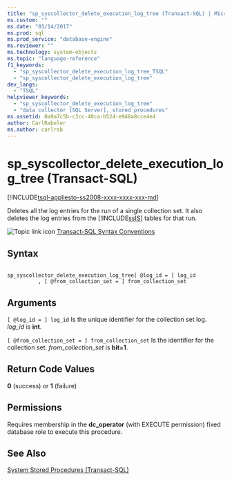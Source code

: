 ```yaml
---
title: "sp_syscollector_delete_execution_log_tree (Transact-SQL) | Microsoft Docs"
ms.custom: ""
ms.date: "03/14/2017"
ms.prod: sql
ms.prod_service: "database-engine"
ms.reviewer: ""
ms.technology: system-objects
ms.topic: "language-reference"
f1_keywords: 
  - "sp_syscollector_delete_execution_log_tree_TSQL"
  - "sp_syscollector_delete_execution_log_tree"
dev_langs: 
  - "TSQL"
helpviewer_keywords: 
  - "sp_syscollector_delete_execution_log_tree"
  - "data collector [SQL Server], stored procedures"
ms.assetid: 0a9a7c5b-c3cc-40ca-b524-e948a8cce4e4
author: CarlRabeler
ms.author: carlrab
---
```

# sp_syscollector_delete_execution_log_tree (Transact-SQL)
[!INCLUDE[tsql-appliesto-ss2008-xxxx-xxxx-xxx-md](../../includes/applies-to-version/sqlserver.md)]

  Deletes all the log entries for the run of a single collection set. It also deletes the log entries from the [!INCLUDE[ssIS](../../includes/ssis-md.md)] tables for that run.  
  
 ![Topic link icon](../../database-engine/configure-windows/media/topic-link.gif "Topic link icon") [Transact-SQL Syntax Conventions](../../t-sql/language-elements/transact-sql-syntax-conventions-transact-sql.md)  
  
## Syntax  
  
```  
  
sp_syscollector_delete_execution_log_tree[ @log_id = ] log_id  
          , [ @from_collection_set = ] from_collection_set  
```  
  
## Arguments  
`[ @log_id = ] log_id`
 Is the unique identifier for the collection set log. *log_id* is **int**.  
  
`[ @from_collection_set = ] from_collection_set`
 Is the identifier for the collection set. *from_collection_set* is **bit=1**.  
  
## Return Code Values  
 **0** (success) or **1** (failure)  
  
## Permissions  
 Requires membership in the **dc_operator** (with EXECUTE permission) fixed database role to execute this procedure.  
  
## See Also  
 [System Stored Procedures &#40;Transact-SQL&#41;](../../relational-databases/system-stored-procedures/system-stored-procedures-transact-sql.md)  
  
  
